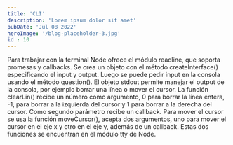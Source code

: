 ```yaml
---
title: 'CLI'
description: 'Lorem ipsum dolor sit amet'
pubDate: 'Jul 08 2022'
heroImage: '/blog-placeholder-3.jpg'
id : 10
---
```


Para trabajar con la terminal Node ofrece el módulo readline, que soporta promesas y callbacks. Se crea un objeto con el método createInterface() especificando el input y output. Luego se puede pedir input en la consola usando el método question(). El objeto stdout permite manejar el output de la consola, por ejemplo borrar una línea o mover el cursor. La función clearLin() recibe un  número como argumento, 0 para borrar la línea entera, -1, para borrar a la izquierda del cursor y 1 para borrar a la derecha del cursor. Como segundo parámetro recibe un callback. Para mover el cursor se usa la función moveCursor(), acepta dos argumentos, uno para mover el cursor en el eje x y otro en el eje y, además de un callback. Estas dos funciones se encuentran en el módulo tty de Node.